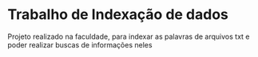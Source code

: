 
<html>
<body>
    <h1>Trabalho de Indexação de dados</h1>
    <p>
    Projeto realizado na faculdade, para indexar as palavras de arquivos txt e poder realizar buscas de informações neles
    </p>
</body>
</html>
